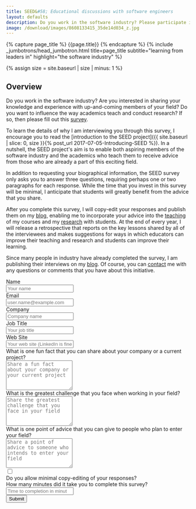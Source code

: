 ```yaml
---
title: SEED&#58; Educational discussions with software engineers
layout: defaults
description: Do you work in the software industry? Please participate in this survey!
image: /download/images/8608133415_35de14d034_z.jpg
---
```


{% capture page_title %} {{page.title}} {% endcapture %}
{% include _jumbotrons/head_jumbotron.html title=page_title subtitle="learning from leaders in" highlight="the software industry" %}

{% assign size = site.baseurl | size | minus: 1 %}

## Overview

Do you work in the software industry? Are you interested in sharing your
knowledge and experience with up-and-coming members of your field? Do you want
to influence the way academics teach and conduct research? If so, then please
fill out this <a href="#seedsurvey">survey</a>.

To learn the details of why I am interviewing you through this survey, I
encourage you to read the [introduction to the SEED project]({{ site.baseurl |
slice: 0, size }}{% post_url 2017-07-05-Introducing-SEED %}). In a nutshell, the
SEED project's aim is to enable both aspiring members of the software industry
and the academics who teach them to receive advice from those who are already a
part of this exciting field.

In addition to requesting your biographical information, the SEED survey only
asks you to answer three questions, requiring perhaps one or two paragraphs for
each response. While the time that you invest in this survey will be minimal, I
anticipate that students will greatly benefit from the advice that you share.

After you complete this survey, I will copy-edit your responses and publish them
on my [blog]({{site.baseurl}}blog/), enabling me to incorporate your advice into
the [teaching]({{site.baseurl}}teaching/) of my courses and my
[research]({{site.baseurl}}research/) with students. At the end of every year,
I will release a retrospective that reports on the key lessons shared by
all of the interviewees and makes suggestions for ways in which educators can
improve their teaching and research and students can improve their learning.

Since many people in industry have already completed the survey, I am publishing
their interviews on my [blog]({{site.baseurl}}blog/). Of course, you can
[contact]({{site.baseurl}}contact/) me with any questions or comments that you
have about this initiative.

<a name="seedsurvey"></a>

<form name="seedsurvey" method="POST" action="/seedthanks/" netlify-honeypot="bot-field" netlify>

  <!-- Request the name -->
  <div class="form-group">
    <label for="name">Name</label>
    <div class="row">
      <div class="col">
        <input type="text" class="form-control" name="name" id="name" placeholder="Your name" required>
      </div>
    </div>
  </div>

  <!-- Request the email -->
  <div class="form-group">
    <label for="reply_to">Email</label>
    <div class="row">
      <div class="col">
        <input type="email" class="form-control" name="reply_to" id="reply_to" placeholder="user.name@example.com" required>
      </div>
    </div>
  </div>

  <!-- Request the company -->
  <div class="form-group">
    <label for="company_name">Company</label>
    <div class="row">
      <div class="col">
        <input type="text" class="form-control" name="company_name" id="company_name" placeholder="Company name" required>
      </div>
    </div>
  </div>

  <!-- Request the job title -->
  <div class="form-group">
    <label for="title_name">Job Title</label>
    <div class="row">
      <div class="col">
        <input type="text" class="form-control" name="title_name" id="title_name" placeholder="Your job title" required>
      </div>
    </div>
  </div>

  <!-- Request the web site -->
  <div class="form-group">
    <label for="web_site">Web Site</label>
    <div class="row">
      <div class="col">
        <input type="url" class="form-control" name="web_site" id="web_site" placeholder="Your web site (LinkedIn is fine)" required>
      </div>
    </div>
  </div>

  <!-- Request the fun fact about the company -->
  <div class="form-group">
    <label for="question_fact">What is one fun fact that you can share about your company or a current project?</label>
    <div class="row">
      <div class="col">
        <textarea type="text" class="form-control" name="question_fact" id="question_fact" rows="5" placeholder="Share a fun fact about your company or your current project" required></textarea>
      </div>
    </div>
  </div>

  <!-- Request the greatest challenge that is faced -->
  <div class="form-group">
    <label for="question_challenge">What is the greatest challenge that you face when working in your field?</label>
    <div class="row">
      <div class="col">
        <textarea type="text" class="form-control" name="question_challenge" id="question_challenge" rows="5" placeholder="Share the greatest challenge that you face in your field" required></textarea>
      </div>
    </div>
  </div>

  <!-- Request the point of advice -->
  <div class="form-group">
    <label for="question_advice">What is one point of advice that you can give to people who plan to enter your field?</label>
    <div class="row">
      <div class="col">
        <textarea type="text" class="form-control" name="question_advice" id="question_advice" rows="5" placeholder="Share a point of advice to someone who intends to enter your field" required></textarea>
      </div>
    </div>
  </div>

  <!-- Ask if copy-editing is acceptable -->
  <div class="form-group">
    <div class="row">
      <div class="col">
        <div class="checkbox">
          <input type="checkbox" name="copyedit" id="copyedit">
        </div>
      </div>
      <div class="col-10">
        <label for="copyedit">Do you allow minimal copy-editing of your responses?</label>
      </div>
    </div>
  </div>

  <!-- Ask how long it took to complete this survey -->
  <div class="form-group">
    <label for="time">How many minutes did it take you to complete this survey?</label>
    <div class="row">
      <div class="col">
        <input type="number" class="form-control" name="time" id="time" min=1 step=1 placeholder="Time to completion in minutes" required>
      </div>
    </div>
  </div>

  <!-- Display the button -->
  <!-- Transmit a hidden field for spam detection -->
  <div class="form-group">
  <button type="submit" class="btn btn-info">Submit</button>
  <input type="hidden" name="bot-field"/>
  </div>

</form>
